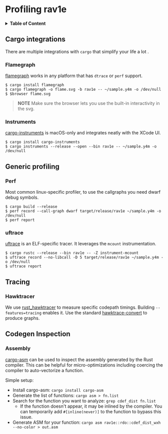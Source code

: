 # Profiling rav1e

<details>
<summary><b>Table of Content</b></summary>

- [Cargo integrations](#cargo-integrations)
  - [Flamegraph](#flamegraph)
  - [Instruments](#instruments)
- [Generic profiling](#generic-profiling)
  - [Perf](#perf)
  - [uftrace](#uftrace)
- [Tracing](#tracing)
  - [Hawktracer](#hawktracer)
- [Codegen Inspection](#codegen-inspection)
  - [Assembly](#assembly)
</details>

## Cargo integrations

There are multiple integrations with `cargo` that simplify your life a lot .

### Flamegraph
[flamegraph](https://github.com/ferrous-systems/flamegraph) works in any
platform that has `dtrace` or `perf` support.

```
$ cargo install flamegraph
$ cargo flamegraph -o flame.svg -b rav1e -- ~/sample.y4m -o /dev/null
$ $browser flame.svg
```

> **NOTE** Make sure the browser lets you use the built-in interactivity in the
> svg.

### Instruments
[cargo-instruments](https://github.com/cmyr/cargo-instruments) is macOS-only
and integrates neatly with the XCode UI.

```
$ cargo install cargo-instruments
$ cargo instruments --release --open --bin rav1e -- ~/sample.y4m -o /dev/null
```

## Generic profiling

### Perf

Most common linux-specific profiler, to use the callgraphs you need dwarf
debug symbols.

```
$ cargo build --release
$ perf record --call-graph dwarf target/release/rav1e ~/sample.y4m -o /dev/null
$ perf report
```

### uftrace

[uftrace](https://github.com/namhyung/uftrace) is an ELF-specific tracer.
It leverages the `mcount` instrumentation.

```
$ cargo rustc --release --bin rav1e -- -Z instrument-mcount
$ uftrace record --no-libcall -D 5 target/release/rav1e ~/sample.y4m -o /dev/null
$ uftrace report
```

## Tracing

### Hawktracer

We use [rust\_hawktracer](https://github.com/AlexEne/rust_hawktracer) to
measure specific codepath timings. Building `--features=tracing` enables it.
Use the standard [hawktrace-convert](https://hawktracer.org) to produce graphs.

## Codegen Inspection

### Assembly

[cargo-asm](https://github.com/gnzlbg/cargo-asm) can be used to inspect the assembly
generated by the Rust compiler. This can be helpful for micro-optimizations including
coercing the compiler to auto-vectorize a function.

Simple setup:

- Install cargo-asm: `cargo install cargo-asm`
- Generate the list of functions: `cargo asm > fn.list`
- Search for the function you want to analyze: `grep cdef_dist fn.list`
  - If the function doesn't appear, it may be inlined by the compiler.
    You can temporarily add `#[inline(never)]` to the function
    to bypass this issue.
- Generate ASM for your function: `cargo asm rav1e::rdo::cdef_dist_wxh --no-color > out.asm`
